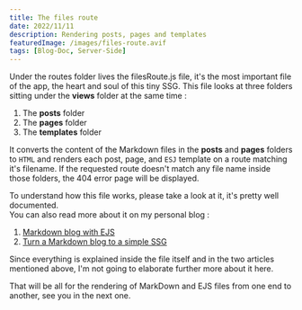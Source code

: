 ```yaml
---
title: The files route
date: 2022/11/11
description: Rendering posts, pages and templates
featuredImage: /images/files-route.avif
tags: [Blog-Doc, Server-Side]
---
```


Under the routes folder lives the filesRoute.js file, it's the most important file of the app, the heart and soul of this tiny SSG. This file looks at three folders sitting under the **views** folder at the same time :

1. The **posts** folder 
2. The **pages** folder
3. The **templates** folder

It converts the content of the Markdown files in the **posts** and **pages** folders to `HTML` and renders each post, page, and `ESJ` template on a route matching it's filename. If the requested route doesn't match any file name inside those folders, the 404 error page will be displayed.

To understand how this file works, please take a look at it, it's pretty well documented.  
You can also read more about it on my personal blog :

1. [Markdown blog with EJS](https://lebcit.github.io/posts/markdown-blog-with-ejs/)
2. [Turn a Markdown blog to a simple SSG](https://lebcit.github.io/posts/turn-a-markdown-blog-to-a-simple-ssg/)

Since everything is explained inside the file itself and in the two articles mentioned above, I'm not going to elaborate further more about it here.

That will be all for the rendering of MarkDown and EJS files from one end to another, see you in the next one.
